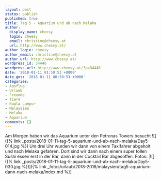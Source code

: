 ```yaml
---
layout: post
status: publish
published: true
title: Tag 5 - Aquarium und ab nach Melaka
author:
  display_name: cheesy
  login: cheesy
  email: christine@cheesy.at
  url: http://www.cheesy.at/
author_login: cheesy
author_email: christine@cheesy.at
author_url: http://www.cheesy.at/
wordpress_id: 34440
wordpress_url: http://www.cheesy.at/?p=34440
date: '2018-01-11 01:50:53 +0000'
date_gmt: '2018-01-11 00:50:53 +0000'
categories:
- Ausflug
- Urlaub
- Freunde
- Tiere
- Kuala Lumpur
- Malaysien
- Melaka
- Aquarium
comments: []
---
```

Am Morgen haben wir das Aquarium unter den Petronas Towers besucht
![]({% link _posts/2018-01-11-tag-5-aquarium-und-ab-nach-melaka/Day5-014.jpg %})
Um drei Uhr wurden wir dann von einem Taxifahrer abgeholt und nach Melaka gefahren. Dort sind wir dann nach einem super tollen Sushi essen erst in der Bar, dann in der Cocktail Bar abgesoffen.
Fotos:
[![]({% link _posts/2018-01-11-tag-5-aquarium-und-ab-nach-melaka/Day5-030.jpg %})]({% link _fotos/urlaub/2018-2019/malaysien/tag5-aquarium-dann-nach-melaka/index.md %})
